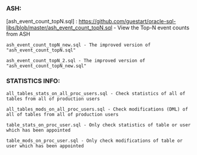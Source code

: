 ### ASH:

[ash_event_count_topN.sql] : https://github.com/guestart/oracle-sql-libs/blob/master/ash_event_count_topN.sql - View the Top-N event counts from ASH
    
    ash_event_count_topN_new.sql - The improved version of "ash_event_count_topN.sql"
    
    ash_event_count_topN_2.sql - The improved version of "ash_event_count_topN_new.sql"

### STATISTICS INFO:

    all_tables_stats_on_all_proc_users.sql - Check statistics of all of tables from all of production users

    all_tables_mods_on_all_proc_users.sql - Check modifications (DML) of all of tables from all of production users

    table_stats_on_proc_user.sql - Only check statistics of table or user which has been appointed

    table_mods_on_proc_user.sql - Only check modifications of table or user which has been appointed
